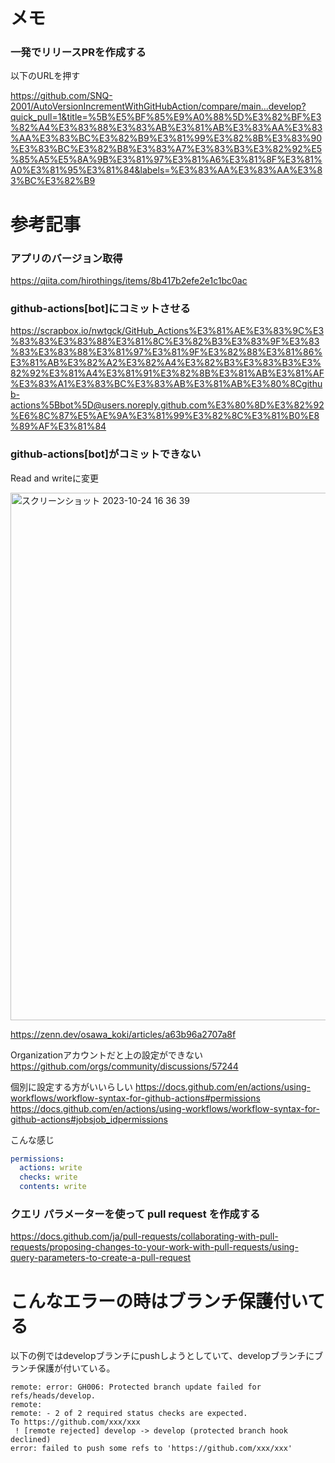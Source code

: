 # メモ

### 一発でリリースPRを作成する
以下のURLを押す

https://github.com/SNQ-2001/AutoVersionIncrementWithGitHubAction/compare/main...develop?quick_pull=1&title=%5B%E5%BF%85%E9%A0%88%5D%E3%82%BF%E3%82%A4%E3%83%88%E3%83%AB%E3%81%AB%E3%83%AA%E3%83%AA%E3%83%BC%E3%82%B9%E3%81%99%E3%82%8B%E3%83%90%E3%83%BC%E3%82%B8%E3%83%A7%E3%83%B3%E3%82%92%E5%85%A5%E5%8A%9B%E3%81%97%E3%81%A6%E3%81%8F%E3%81%A0%E3%81%95%E3%81%84&labels=%E3%83%AA%E3%83%AA%E3%83%BC%E3%82%B9

# 参考記事

### アプリのバージョン取得
https://qiita.com/hirothings/items/8b417b2efe2e1c1bc0ac

### github-actions[bot]にコミットさせる
https://scrapbox.io/nwtgck/GitHub_Actions%E3%81%AE%E3%83%9C%E3%83%83%E3%83%88%E3%81%8C%E3%82%B3%E3%83%9F%E3%83%83%E3%83%88%E3%81%97%E3%81%9F%E3%82%88%E3%81%86%E3%81%AB%E3%82%A2%E3%82%A4%E3%82%B3%E3%83%B3%E3%82%92%E3%81%A4%E3%81%91%E3%82%8B%E3%81%AB%E3%81%AF%E3%83%A1%E3%83%BC%E3%83%AB%E3%81%AB%E3%80%8Cgithub-actions%5Bbot%5D@users.noreply.github.com%E3%80%8D%E3%82%92%E6%8C%87%E5%AE%9A%E3%81%99%E3%82%8C%E3%81%B0%E8%89%AF%E3%81%84

### github-actions[bot]がコミットできない
Read and writeに変更

<img width="844" alt="スクリーンショット 2023-10-24 16 36 39" src="https://github.com/SNQ-2001/AutoVersionIncrementWithGitHubAction/assets/84154073/731cef65-16cf-4124-bc24-4ac35be9e672">

https://zenn.dev/osawa_koki/articles/a63b96a2707a8f

Organizationアカウントだと上の設定ができない
https://github.com/orgs/community/discussions/57244

個別に設定する方がいいらしい
https://docs.github.com/en/actions/using-workflows/workflow-syntax-for-github-actions#permissions
https://docs.github.com/en/actions/using-workflows/workflow-syntax-for-github-actions#jobsjob_idpermissions


こんな感じ
```yml
permissions:
  actions: write
  checks: write
  contents: write
```

### クエリ パラメーターを使って pull request を作成する
https://docs.github.com/ja/pull-requests/collaborating-with-pull-requests/proposing-changes-to-your-work-with-pull-requests/using-query-parameters-to-create-a-pull-request

# こんなエラーの時はブランチ保護付いてる
以下の例ではdevelopブランチにpushしようとしていて、developブランチにブランチ保護が付いている。
```
remote: error: GH006: Protected branch update failed for refs/heads/develop.        
remote: 
remote: - 2 of 2 required status checks are expected.        
To https://github.com/xxx/xxx
 ! [remote rejected] develop -> develop (protected branch hook declined)
error: failed to push some refs to 'https://github.com/xxx/xxx'
```
